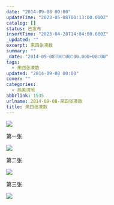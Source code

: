 ```yaml
---
date: "2014-09-08 00:00"
updateTime: "2023-05-08T00:13:00.000Z"
catalog: []
status: 已发布
insertTime: "2023-04-28T14:04:00.000Z"
_updated: ""
excerpt: 来四张凑数
summary: ""
_date: "2014-09-08T00:00:00.000+08:00"
tags:
  - 来四张凑数
updated: "2014-09-08 00:00"
cover: ""
categories:
  - 燕美清照
abbrlink: 1535
urlname: 2014-09-08-来四张凑数
title: 来四张凑数
---
```


![](https://image.bmqy.net/upload/FreyJtuQ7TklCbVnI_vDcA740Rdb.jpg)

第一张

![](https://image.bmqy.net/upload/FjiCZpPIYg-fL5AkDRC6oxPnB23j.jpg)

第二张

![](https://image.bmqy.net/upload/FuHz4ZZh-aFR9LC5Qn0WfxtuPs6n.jpg)

第三张

![](https://image.bmqy.net/upload/Fncbcl4ZTC9IU_RSm4SAHirLBG6v.jpg)
